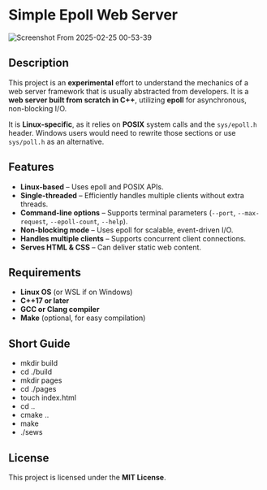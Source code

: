 # Simple Epoll Web Server

![Screenshot From 2025-02-25 00-53-39](https://github.com/user-attachments/assets/23e38192-6902-4f2a-99ab-5e65e57b0ade)

## Description

This project is an **experimental** effort to understand the mechanics of a web server framework that is usually abstracted from developers. It is a **web server built from scratch in C++**, utilizing **epoll** for asynchronous, non-blocking I/O.

It is **Linux-specific**, as it relies on **POSIX** system calls and the `sys/epoll.h` header. Windows users would need to rewrite those sections or use `sys/poll.h` as an alternative.

## Features

- **Linux-based** – Uses epoll and POSIX APIs.
- **Single-threaded** – Efficiently handles multiple clients without extra threads.
- **Command-line options** – Supports terminal parameters (`--port`, `--max-request`, `--epoll-count`, `--help`).
- **Non-blocking mode** – Uses epoll for scalable, event-driven I/O.
- **Handles multiple clients** – Supports concurrent client connections.
- **Serves HTML & CSS** – Can deliver static web content.

## Requirements

- **Linux OS** (or WSL if on Windows)
- **C++17 or later**
- **GCC or Clang compiler**
- **Make** (optional, for easy compilation)

## Short Guide

- mkdir build
- cd ./build
- mkdir pages
- cd ./pages
- touch index.html
- cd ..
- cmake ..
- make
- ./sews

## License

This project is licensed under the **MIT License**.
